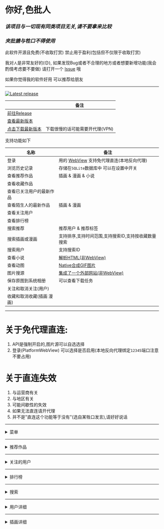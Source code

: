 # 你好,色批人

### _该项目与一切现有同类项目无关,请不要拿来比较_

### _夹批搪与牲口不得使用_

此软件开源且免费(不收取打赏) 禁止用于盈利(包括但不仅限于收取打赏)

我对`人`是非常友好的(😊), 如果发现Bug或者不合理的地方或者想要新增功能(我会酌情考虑要不要做)
请打开一个 [Issue](https://github.com/xiao-cao-x/pixiv_func_android/issues/new) 哦

如果你觉得我的软件好用 可以推荐给朋友

---
[![Latest release](https://img.shields.io/github/release/xiao-cao-x/pixiv-func-android?label=latest%20release)](https://github.com/xiao-cao-x/pixiv_func_android/releases/latest)


|  | 备注 |
| --- | --- |
| [前往Release](https://github.com/xiao-cao-x/pixiv_func_android/releases) | |
| [查看最新版本](https://github.com/xiao-cao-x/pixiv_func_android/releases/latest) | |
| [点击下载最新版本](https://github.com/xiao-cao-x/pixiv_func_android/releases/latest/download/app-release.apk) | 下载很慢的话可能需要开代理(VPN) |


支持功能如下

| 名称 | 备注 |
| --- | --- |
| 登录 | 用的 [WebView](https://github.com/xiao-cao-x/pixiv_func_android/blob/main/android/app/src/main/kotlin/top/xiaocao/pixiv/platform/webview/PlatformWebView.kt) 支持免代理直连(本地反向代理) |
| 浏览历史记录 | 存储在`SQLite`数据库中 可以在设置中开关 |
| 查看推荐作品 | 插画 & 漫画 & 小说 |
| 查看收藏作品 |  |
| 查看已关注用户的最新作品  |  |
| 查看陌生人的最新作品 | 插画 & 漫画 |
| 查看关注用户 |  |
| 查看排行榜 |  |
| 搜索推荐 | 推荐用户 & 推荐标签 |
| 搜索插画或漫画  | 支持排序,支持时间范围,支持搜索ID,支持按收藏数量搜索 |
| 搜索用户 | 支持搜索ID |
| 查看小说 | [解析HTML(非WebView)](https://github.com/xiao-cao-x/pixiv_func_android/blob/main/lib/view_model/novel_model.dart) |
| 查看动图 | [Native合成GIF图片](https://github.com/xiao-cao-x/pixiv_func_android/blob/main/android/app/src/main/kotlin/top/xiaocao/pixiv/platform/api/PlatformApiPlugin.kt#L107) |
| 图片搜源 | [集成了一个外部网站(非WebView)](https://github.com/xiao-cao-x/pixiv_func_android/blob/main/lib/view_model/search_input_model.dart#L124) |
| 保存原图到系统相册 | 可以查看下载任务 |
| 关注和取消关注(用户) |  |
| 收藏和取消收藏(插画 漫画) |  |

---

# 关于免代理直连:

1. API是强制开启的,图片源可以自选选择
2. 登录(PlatformWebView) 可以选择是否启用(本地反向代理绑定`12345`端口注意不要占用)

# 关于直连失效

1. 与运营商有关
2. 与地区有关
3. 可能间歇性的失效
4. 如果无法直连请开代理
5. 并不是"直连这个功能等于没有"(选自某牲口发言),请好好说话

---

<details>
 <summary>菜单</summary>

![](images/菜单.png)

</details>

---

<details>
 <summary>推荐作品</summary>

![](images/推荐作品.png)

</details>

---

<details>
 <summary>关注的用户</summary>

![](images/关注的用户.png)

</details>

---

<details>
 <summary>排行榜</summary>

![](images/排行榜.png)

</details>

---

<details>
 <summary>搜索</summary>

### `推荐用户`

![](images/推荐用户.png)

### `推荐标签`

![](images/推荐标签.png)

### `搜索输入`

![](images/搜索输入.png)

### `搜索过滤器`

![](images/搜索过滤器.png)

### `搜索关键字`

![](images/搜索关键字.png)

### `图片搜源`

![](images/图片搜源.png)

</details>

---

<details>
 <summary>用户详细</summary>

### `用户信息`

![](images/用户信息.png)

### `用户插画`

![](images/用户插画.png)

</details>

---

<details>
 <summary>插画详细</summary>

![](images/插画详细.png)

</details>

